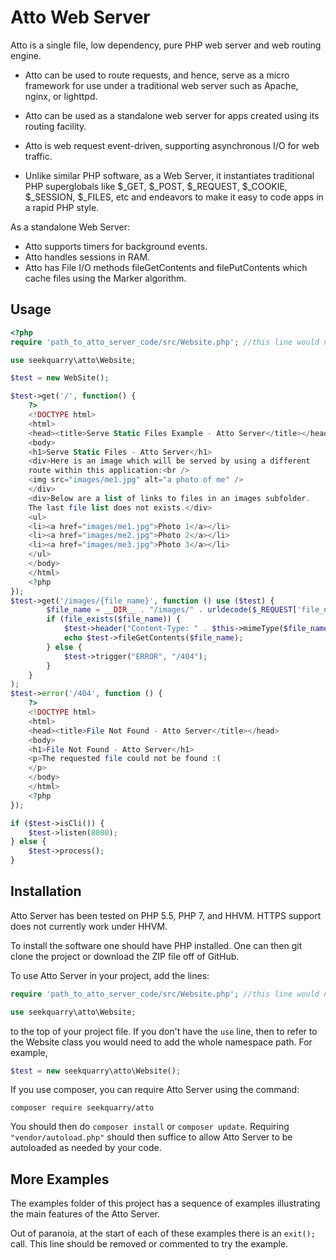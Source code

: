 Atto Web Server
===============
Atto is a single file, low dependency, pure PHP web server and web routing engine.

 * Atto can be used to route requests, and hence, serve as a micro
 framework for use under a traditional web server such as Apache, nginx,
 or lighttpd. 
 
 * Atto can be used as a standalone web server for apps 
 created using its routing facility. 
 
 * Atto is web request event-driven, supporting
 asynchronous I/O for web traffic.
 
 * Unlike similar PHP software, as a Web Server, it instantiates traditional
 PHP superglobals like $_GET, $_POST, $_REQUEST, $_COOKIE, $_SESSION,
 $_FILES, etc and endeavors to make it easy to code apps in a rapid PHP style.
 
As a standalone Web Server:

 * Atto supports timers for background events.
 * Atto handles sessions in RAM.
 * Atto has File I/O methods fileGetContents and filePutContents which cache
   files using the Marker algorithm.
 
Usage
-----------
```php
<?php
require 'path_to_atto_server_code/src/Website.php'; //this line would need to be adjusted

use seekquarry\atto\Website;

$test = new WebSite();

$test->get('/', function() {
    ?>
    <!DOCTYPE html>
    <html>
    <head><title>Serve Static Files Example - Atto Server</title></head>
    <body>
    <h1>Serve Static Files - Atto Server</h1>
    <div>Here is an image which will be served by using a different
    route within this application:<br />
    <img src="images/me1.jpg" alt="a photo of me" />
    </div>
    <div>Below are a list of links to files in an images subfolder.
    The last file list does not exists.</div>
    <ul>
    <li><a href="images/me1.jpg">Photo 1</a></li>
    <li><a href="images/me2.jpg">Photo 2</a></li>
    <li><a href="images/me3.jpg">Photo 3</a></li>
    </ul>
    </body>
    </html>
    <?php
});
$test->get('/images/{file_name}', function () use ($test) {
        $file_name = __DIR__ . "/images/" . urldecode($_REQUEST['file_name']);
        if (file_exists($file_name)) {
            $test->header("Content-Type: " . $this->mimeType($file_name));
            echo $test->fileGetContents($file_name);
        } else {
            $test->trigger("ERROR", "/404");
        }
    }
);
$test->error('/404', function () {
    ?>
    <!DOCTYPE html>
    <html>
    <head><title>File Not Found - Atto Server</title></head>
    <body>
    <h1>File Not Found - Atto Server</h1>
    <p>The requested file could not be found :(
    </p>
    </body>
    </html>
    <?php
});

if ($test->isCli()) {
    $test->listen(8080);
} else {
    $test->process();
}
```
 
Installation
------------

Atto Server has been tested on PHP 5.5, PHP 7, and HHVM. HTTPS support does 
not currently work under HHVM.

To install the software one should have PHP installed. One can then git clone 
the project or download the ZIP file off of GitHub.

To use Atto Server in your project, add the lines:
```php
require 'path_to_atto_server_code/src/Website.php'; //this line would need to be adjusted

use seekquarry\atto\Website;
```
to the top of your project file. If you don't have the ``use`` line, then to
refer to the Website class you would need to add the whole namespace path.
For example,
```php
$test = new seekquarry\atto\Website();
```

If you use composer, you can require Atto Server using the command:
```
composer require seekquarry/atto
```
You should then do ``composer install`` or ``composer update``.
Requiring ``"vendor/autoload.php"`` should then suffice to allow 
Atto Server to be autoloaded as needed by your code.

More Examples
-------------

The examples folder of this project has a sequence of examples illustrating 
the main features of the Atto Server.

Out of paranoia, at the start of each of these examples there is an ``exit();`` call. 
This line should be removed or commented to try the example.
